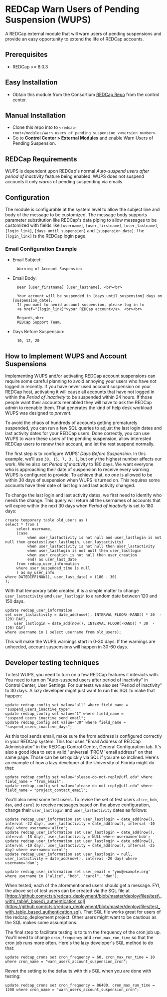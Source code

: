 # REDCap Warn Users of Pending Suspension (WUPS)

A REDCap external module that will warn users of pending suspensions and provide an easy opportunity to extend the life of REDCap accounts.

## Prerequisites
- REDCap >= 8.0.3

## Easy Installation
- Obtain this module from the Consortium [REDCap Repo](https://redcap.vanderbilt.edu/consortium/modules/index.php) from the control center.

## Manual Installation
- Clone this repo into to `<redcap-root>/modules/warn_users_of_pending_suspension_v<version_number>`.
- Go to **Control Center > External Modules** and enable Warn Users of Pending Suspension.

## REDCap Requirements

WUPS is dependent upon REDCap's normal _Auto-suspend users after period of inactivity_ feature being enabled. WUPS does not suspend accounts it only _warns_ of pending suspending via emails.


## Configuration

The module is configurable at the system level to allow the subject line and body of the message to be customized. The message body supports parameter substitution like REDCap's data piping to allow messages to be customized with fields like `[username]`, `[user_firstname]`, `[user_lastname]`, `[login_link]`, `[days_until_suspension]` and `[suspension_date]`. The `[login_link]` is the REDCap login page.

### Email Configuration Example

- Email Subject:

        Warning of Account Suspension

- Email Body:

        Dear [user_firstname] [user_lastname], <br><br>

        Your account will be suspended in [days_until_suspension] days on [suspension_date].
        If you want to avoid account suspension, please log in to
        <a href="[login_link]">your REDCap account</a>. <br><br>

        Regards,<br>
        REDCap Support Team.

- Days Before Suspension:

        10, 12, 20



## How to Implement WUPS and Account Suspensions

Implementing WUPS and/or activating REDCap account suspensions can require some careful planning to avoid annoying your users who have not logged in recently.  If you have never used account suspension on your REDCap host, activating it will cause all accounts that have not logged in within the _Period of inactivity_ to be suspended within 24 hours. If those people want their accounts reenabled they will have to ask the REDCap admin to reenable them.  That generates the kind of help desk workload WUPS was designed to _prevent_.

To avoid the chaos of hundreds of accounts getting prematurely suspended, you can run a few SQL queries to adjust the last login dates and last activity dates for your REDCap users.  Done correctly, you can use WUPS to warn these users of the pending suspension, allow interested REDCap users to renew their account, and let the rest suspend normally.

The first step is to configure WUPS' _Days Before Suspension_.  In this example, we'll use `30, 15, 7, 3, 1`, but only the highest number affects our work. We've also set _Period of inactivity_ to 180 days. We want everyone who is approaching their date of suspension to receive every warning WUPS is configured to provide. To achieve that, _no one_ is allowed to be within 30 days of suspension when WUPS is turned on. This requires some accounts have their date of last login and last activity changed.

To change the last login and last activity dates, we first need to identify who needs the change.  This query will return all the usernames of accounts that will expire within the next 30 days when _Period of inactivity_ is set to 180 days:

    create temporary table old_users as (
    select * from (
         select username,
         (case
              when user_lastactivity is not null and user_lastlogin is not null then greatest(user_lastlogin, user_lastactivity)
              when user_lastactivity is not null then user_lastactivity
              when user_lastlogin is not null then user_lastlogin
              when user_creation is not null then user_creation
              end) as user_last_date
         from redcap_user_information
         where user_suspended_time is null
         ) as my_user_info
    where DATEDIFF(NOW(), user_last_date) > (180 - 30)
    );

With that temporary table created, it is a simple matter to change `user_lastactivity` and `user_lastlogin` to a random date between 120 and 150 days.

    update redcap_user_information
    set user_lastactivity = date_add(now(), INTERVAL FLOOR(-RAND() * 30  - 120) DAY),
        user_lastlogin = date_add(now(), INTERVAL FLOOR(-RAND() * 30  - 120) DAY)
    where username in ( select username from old_users);

This will make the WUPS warnings start in 0-30 days. If the warnings are unheeded, account suspensions will happen in 30-60 days.


## Developer testing techniques

To test WUPS, you need to turn on a few REDCap features it interacts with.  You need to turn on "Auto-suspend users after period of inactivity" in Control Center, User Settings.  For our tests we also set "Period of inactivity" to 30 days.  A lazy developer might just want to run this SQL to make that happen:

    update redcap_config set value="all" where field_name = "suspend_users_inactive_type";
    update redcap_config set value="1" where field_name = "suspend_users_inactive_send_email";
    update redcap_config set value="30" where field_name = "suspend_users_inactive_days";

As this tool sends email, make sure the from address is configured correctly in your REDCap system. This tool uses "Email Address of REDCap Administrator" in the REDCap Control Center, General Configuration tab.  It's also a good idea to set a valid "universal 'FROM' email address" on that same page.  Those can be set quickly via SQL if you are so inclined. Here's an example of how a lazy developer at the University of Florida might do that:

    update redcap_config set value="please-do-not-reply@ufl.edu" where field_name = "from_email";
    update redcap_config set value="please-do-not-reply@ufl.edu" where field_name = "project_contact_email";

You'll also need some test users.  To revise the set of test users `alice`, `bob`, `dan`, and `carol` to receive messages based on the above configuration, change their `user_lastlogin` and `user_lastactivity` dates as follows:

    update redcap_user_information set user_lastlogin = date_add(now(), interval -22 day), user_lastactivity = date_add(now(), interval -10 day) where username='alice';
    update redcap_user_information set user_lastlogin = date_add(now(), interval -18 day), user_lastactivity = NULL where username='bob';
    update redcap_user_information set user_lastlogin = date_add(now(), interval -10 day), user_lastactivity = date_add(now(), interval -25 day) where username='carol';
    update redcap_user_information set user_lastlogin = null, user_lastactivity = date_add(now(), interval -20 day) where username='dan';

    update redcap_user_information set user_email = 'you@example.org' where username in ("alice", "bob", "carol", "dan");

When tested, each of the aforementioned users should get a message. FYI, the above set of test users can be created via the SQL file at [https://github.com/ctsit/redcap_deployment/blob/master/deploy/files/test\_with\_table\_based\_authentication.sql](https://github.com/ctsit/redcap_deployment/blob/master/deploy/files/test_with_table_based_authentication.sql). That SQL file works great for users of the redcap_deployment project. Other users might want to be cautious as the SQL makes some assumptions.

The final step to facilitate testing is to turn the frequency of the cron job up.  You'll need to change `cron_frequency` and `cron_max_run_time` so that the cron job runs more often. Here's the lazy developer's SQL method to do that:

    update redcap_crons set cron_frequency = 60, cron_max_run_time = 10 where cron_name = "warn_users_account_suspension_cron";

Revert the setting to the defaults with this SQL when you are done with testing:

    update redcap_crons set cron_frequency = 86400, cron_max_run_time = 1200 where cron_name = "warn_users_account_suspension_cron";
